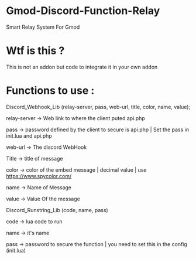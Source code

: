 # Gmod-Discord-Function-Relay
Smart Relay System For Gmod

# Wtf is this ?

This is not an addon but code to integrate it in your own addon 

# Functions to use :

Discord_Webhook_Lib (relay-server, pass, web-url, title, color, name, value);

   relay-server -> Web link to where the client puted api.php
   
   pass -> password defined by the client to secure is api.php | Set the pass in init.lua and api.php
   
   web-url -> The discord WebHook
   
   Title -> title of message
   
   color -> color of the embed message | decimal value | use https://www.spycolor.com/
   
   name -> Name of Message
   
   value -> Value Of the message
   
Discord_Runstring_Lib (code, name, pass)

   code -> lua code to run 
   
   name -> it's name
   
   pass -> password to secure the function | you need to set this in the config (init.lua)
